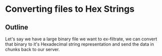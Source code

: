 # Converting files to Hex Strings

## Outline

Let's say we have a large binary file we want to ex-filtrate, we can convert that binary to it's Hexadecimal string representation and send the data in chunks back to our server.

